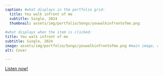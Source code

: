 ```yaml
---
caption: #what displays in the portfolio grid:
  title: You walk infront of me
  subtitle: Single, 2024
  thumbnail: assets/img/portfolio/Songs/youwalkinfrontofme.png
  
#what displays when the item is clicked:
title: You walk infront of me
subtitle: Single, 2024
image: assets/img/portfolio/Songs/youwalkinfrontofme.png #main image, can be a link or a file in assets/img/portfolio
alt: Cover

---
```


<a href="https://tr.ee/TuUzRCNgBk">Listen now!</a>


